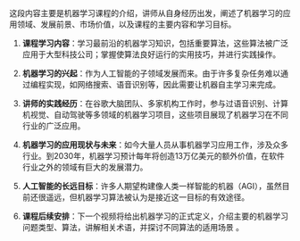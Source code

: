 这段内容主要是机器学习课程的介绍，讲师从自身经历出发，阐述了机器学习的应用领域、发展前景、市场价值，以及课程的主要内容和学习目标。

1. **课程学习内容**：学习最前沿的机器学习知识，包括重要算法，这些算法被广泛应用于大型科技公司；掌握使算法良好运行的实用技巧，并进行实践操作。

2. **机器学习的兴起**：作为人工智能的子领域发展而来。由于许多复杂任务难以通过编程实现，如网络搜索、语音识别等，因此需要让机器自主学习来完成。

3. **讲师的实践经历**：在谷歌大脑团队、多家机构工作时，参与过语音识别、计算机视觉、自动驾驶等多领域的机器学习项目，这些项目展现了机器学习在不同行业的广泛应用。

4. **机器学习的应用现状与未来**：如今大量人员从事机器学习应用工作，涉及众多行业。到2030年，机器学习预计每年将创造13万亿美元的额外价值，在软件行业之外的领域有巨大的发展潜力。

5. **人工智能的长远目标**：许多人期望构建像人类一样智能的机器（AGI），虽然目前还很遥远，但机器学习算法被认为是接近这一目标的有效途径。

6. **课程后续安排**：下一个视频将给出机器学习的正式定义，介绍主要的机器学习问题类型、算法，讲解相关术语，并探讨不同算法的适用场景 。 
